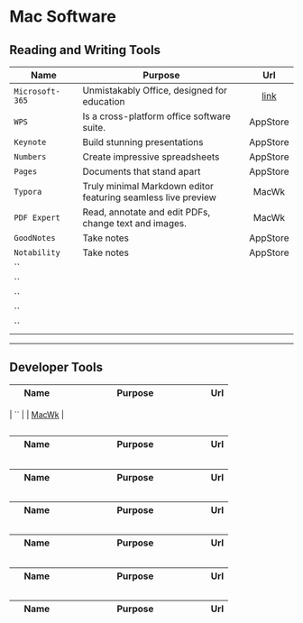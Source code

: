 # Mac Software




<style>
table th:first-of-type {
    width: 25%;
}
table th:nth-of-type(2) {
    width: 65%;
}
table th:nth-of-type(3) {
    width: 10%;
}
</style>

## Reading and Writing Tools

|        Name       |       Purpose       |        Url        | 
|    ------------   |    -------------    |  :-------------:  |   
|   `Microsoft-365`  | Unmistakably Office, designed for education |  [link](https://www.office.com/?auth=2)    |   
|    `WPS`    | Is a cross-platform office software suite.  |   AppStore   |  
|     `Keynote`      | Build stunning presentations |    AppStore               |                     
|     `Numbers`            | Create impressive spreadsheets                    |  AppStore                 |                     
|     `Pages`            | Documents that stand apart                     |  AppStore                 |            
|     `Typora`      | Truly minimal Markdown editor featuring seamless live preview  |   MacWk      |            
|     `PDF Expert`            | Read, annotate and edit PDFs, change text and images.     | MacWk   |            
|     `GoodNotes`            | Take notes                    |  AppStore                  |            
|     `Notability`            | Take notes                    |  AppStore                  |            
|     ``            |                     |                   |            
|     ``            |                     |                   |            
|     ``            |                     |                   |            
|     ``            |                     |                   |            
|     ``            |                     |                   |            

---

## Developer Tools
|        Name       |       Purpose       |        Url        | 
|    ------------   |    -------------    |  :-------------:  |   

|     ``            |                     |     [MacWk](https://chromedriver.chromium.org/)                |   


##

|        Name       |       Purpose       |        Url        | 
|    ------------   |    -------------    |  :-------------:  |   






##

|        Name       |       Purpose       |        Url        | 
|    ------------   |    -------------    |  :-------------:  |   








##

|        Name       |       Purpose       |        Url        | 
|    ------------   |    -------------    |  :-------------:  |   






##

|        Name       |       Purpose       |        Url        | 
|    ------------   |    -------------    |  :-------------:  |   





##

|        Name       |       Purpose       |        Url        | 
|    ------------   |    -------------    |  :-------------:  |   





##

|        Name       |       Purpose       |        Url        | 
|    ------------   |    -------------    |  :-------------:  |   